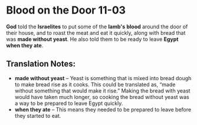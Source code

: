 Blood on the Door 11-03
=========================


**God** told the **Israelites** to put some of the **lamb's** **blood**
around the door of their house, and to roast the meat and eat it quickly,
along with bread that was **made without yeast**. He also told them to
be ready to leave **Egypt** **when they ate**.

Translation Notes:
------------------

-   **made without yeast** – Yeast is something that is mixed into bread
    dough to make bread rise as it cooks. This could be translated as,
    “made without something that would make it rise.” Making the
    bread with yeast would have taken much longer, so cooking the bread
    without yeast was a way to be prepared to leave Egypt quickly.
-   **when they ate** – This means they needed to be prepared to leave
    before they started to eat.

